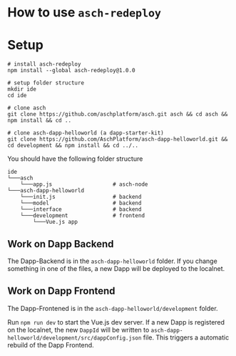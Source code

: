 # How to use `asch-redeploy`


# Setup

```
# install asch-redeploy
npm install --global asch-redeploy@1.0.0

# setup folder structure
mkdir ide
cd ide

# clone asch
git clone https://github.com/aschplatform/asch.git asch && cd asch && npm install && cd ..

# clone asch-dapp-helloworld (a dapp-starter-kit)
git clone https://github.com/AschPlatform/asch-dapp-helloworld.git && cd development && npm install && cd ../..

```

You should have the following folder structure
```
ide
└───asch
    └───app.js                   # asch-node
└───asch-dapp-helloworld
    └───init.js                  # backend
    └───model                    # backend
    └───interface                # backend
    └───development              # frontend
        └───Vue.js app
```


## Work on Dapp Backend

The Dapp-Backend is in the `asch-dapp-helloworld` folder. If you change something in one of the files, a new Dapp will be deployed to the localnet.

## Work on Dapp Frontend

The Dapp-Frontened is in the `asch-dapp-helloworld/development` folder.

Run `npm run dev` to start the Vue.js dev server. If a new Dapp is registered on the localnet, the new `DappId` will be written to `asch-dapp-helloworld/development/src/dappConfig.json` file. This triggers a automatic rebuild of the Dapp Frontend.